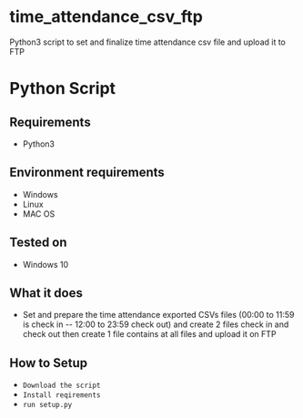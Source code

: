 # time_attendance_csv_ftp
Python3 script to set and finalize time attendance csv file and upload it to FTP
# Python Script
## Requirements
* Python3
## Environment requirements
* Windows
* Linux
* MAC OS
## Tested on
* Windows 10
## What it does
* Set and prepare the time attendance exported CSVs files (00:00 to 11:59 is check in  --  12:00 to 23:59 check out)
and create 2 files check in and check out then create 1 file contains at all files and upload it on FTP 
## How to Setup
* ``` Download the script ```
* ``` Install reqirements ```
* ``` run setup.py ```

